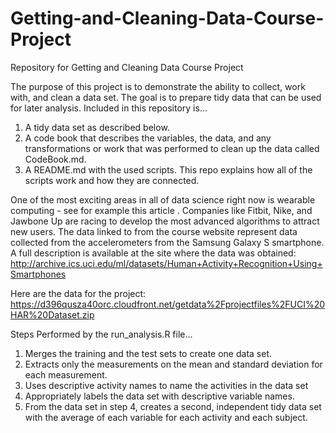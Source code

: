 # Getting-and-Cleaning-Data-Course-Project
Repository for Getting and Cleaning Data Course Project

The purpose of this project is to demonstrate the ability to collect, work with, and clean a data set. The goal is to prepare tidy data that can be used for later analysis. Included in this repository is... 
1) A tidy data set as described below.
2) A code book that describes the variables, the data, and any transformations or work that was performed to clean up the data called CodeBook.md. 
4) A README.md with the used scripts. This repo explains how all of the scripts work and how they are connected.

One of the most exciting areas in all of data science right now is wearable computing - see for example this article . Companies like Fitbit, Nike, and Jawbone Up are racing to develop the most advanced algorithms to attract new users. The data linked to from the course website represent data collected from the accelerometers from the Samsung Galaxy S smartphone. A full description is available at the site where the data was obtained:
http://archive.ics.uci.edu/ml/datasets/Human+Activity+Recognition+Using+Smartphones 

Here are the data for the project:
https://d396qusza40orc.cloudfront.net/getdata%2Fprojectfiles%2FUCI%20HAR%20Dataset.zip  

Steps Performed by the run_analysis.R file...
1. Merges the training and the test sets to create one data set.
2. Extracts only the measurements on the mean and standard deviation for each measurement. 
3. Uses descriptive activity names to name the activities in the data set
4. Appropriately labels the data set with descriptive variable names. 
5. From the data set in step 4, creates a second, independent tidy data set with the average of each variable for each activity and each subject.
